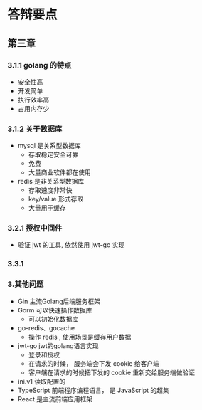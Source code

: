 # 答辩要点

## 第三章
### 3.1.1 golang 的特点
- 安全性高
- 开发简单
- 执行效率高
- 占用内存少

### 3.1.2 关于数据库
- mysql 是关系型数据库
    - 存取稳定安全可靠
    - 免费
    - 大量商业软件都在使用
- redis 是非关系型数据库
    - 存取速度非常快
    - key/value 形式存取
    - 大量用于缓存
    
### 3.2.1 授权中间件
- 验证 jwt 的工具, 依然使用 jwt-go 实现


### 3.3.1 
    
### 3.其他问题
- Gin 主流Golang后端服务框架
- Gorm 可以快速操作数据库
    - 可以初始化数据库
- go-redis、gocache
    - 操作 redis , 使用场景是缓存用户数据
- jwt-go jwt的golang语言实现
    - 登录和授权
    - 在请求的时候， 服务端会下发 cookie 给客户端
    - 客户端在请求的时候把下发的 cookie 重新交给服务端做验证
- ini.v1 读取配置的
- TypeScript 前端程序编程语言， 是 JavaScript 的超集
- React 是主流前端应用框架


